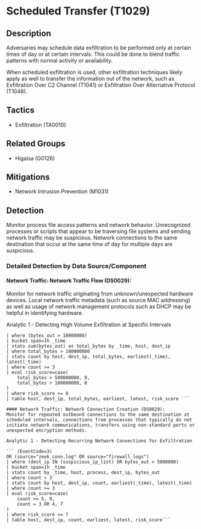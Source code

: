 # Scheduled Transfer (T1029)

## Description
Adversaries may schedule data exfiltration to be performed only at certain times of day or at certain intervals. This could be done to blend traffic patterns with normal activity or availability.

When scheduled exfiltration is used, other exfiltration techniques likely apply as well to transfer the information out of the network, such as Exfiltration Over C2 Channel (T1041) or Exfiltration Over Alternative Protocol (T1048).

## Tactics
- Exfiltration (TA0010)

## Related Groups
- Higaisa (G0126)

## Mitigations
- Network Intrusion Prevention (M1031)

## Detection
Monitor process file access patterns and network behavior. Unrecognized processes or scripts that appear to be traversing file systems and sending network traffic may be suspicious. Network connections to the same destination that occur at the same time of day for multiple days are suspicious.

### Detailed Detection by Data Source/Component
#### Network Traffic: Network Traffic Flow (DS0029): 
Monitor for network traffic originating from unknown/unexpected hardware devices. Local network traffic metadata (such as source MAC addressing) as well as usage of network management protocols such as DHCP may be helpful in identifying hardware.

Analytic 1 - Detecting High Volume Exfiltration at Specific Intervals 

```(EventCode=3 OR source="zeek_conn.log" OR source="firewall_logs")
| where (bytes_out > 10000000)
| bucket span=1h _time
| stats sum(bytes_out) as total_bytes by _time, host, dest_ip
| where total_bytes > 100000000
| stats count by host, dest_ip, total_bytes, earliest(_time), latest(_time)
| where count >= 3
| eval risk_score=case(
    total_bytes > 500000000, 9,
    total_bytes > 100000000, 8
)
| where risk_score >= 8
| table host, dest_ip, total_bytes, earliest, latest, risk_score ```

#### Network Traffic: Network Connection Creation (DS0029): 
Monitor for repeated outbound connections to the same destination at scheduled intervals, connections from processes that typically do not initiate network communications, transfers using non-standard ports or unexpected encryption methods.

Analytic 1 - Detecting Recurring Network Connections for Exfiltration

``` (EventCode=3)
OR (source="zeek_conn.log" OR source="firewall_logs")
| where (dest_ip IN (suspicious_ip_list) OR bytes_out > 5000000)
| bucket span=1h _time
| stats count by _time, host, process, dest_ip, bytes_out
| where count > 3
| stats count by host, dest_ip, count, earliest(_time), latest(_time)
| where count >= 3
| eval risk_score=case(
    count >= 5, 9,
    count = 3 OR 4, 7
)
| where risk_score >= 7
| table host, dest_ip, count, earliest, latest, risk_score```

